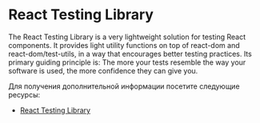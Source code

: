 # React Testing Library

The React Testing Library is a very lightweight solution for testing React components. It provides light utility functions on top of react-dom and react-dom/test-utils, in a way that encourages better testing practices. Its primary guiding principle is: The more your tests resemble the way your software is used, the more confidence they can give you.

Для получения дополнительной информации посетите следующие ресурсы:

- [React Testing Library](https://testing-library.com/docs/react-testing-library/intro/)
